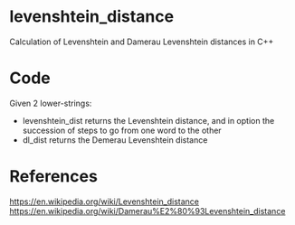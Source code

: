 # levenshtein_distance
Calculation of Levenshtein and Damerau Levenshtein distances in C++

# Code

Given 2 lower-strings:
- levenshtein_dist returns the Levenshtein distance, and in option the succession of steps to go from one word to the other
- dl_dist returns the Demerau Levenshtein distance

# References 

https://en.wikipedia.org/wiki/Levenshtein_distance
https://en.wikipedia.org/wiki/Damerau%E2%80%93Levenshtein_distance
